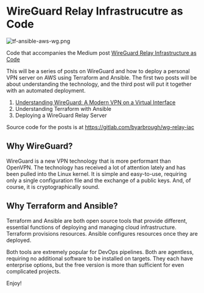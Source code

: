 # WireGuard Relay Infrastrucutre as Code
![tf-ansible-aws-wg.png](https://miro.medium.com/max/1380/1*jCOdj0x2_yahD_T-cRpjvg.png)

Code that accompanies the Medium post [WireGuard Relay Infrastructure as Code](https://medium.com/@yarbrough.b/wireguard-relay-infrastructure-as-code-b337b77af9d5)

This will be a series of posts on WireGuard and how to deploy a personal VPN server on AWS using Terraform and Ansible. The first two posts will be about understanding the technology, and the third post will put it together with an automated deployment.

1. [Understanding WireGuard: A Modern VPN on a Virtual Interface](https://medium.com/@yarbrough.b/understanding-wireguard-2d8d9af987eb)
2. Understanding Terraform with Ansible
3. Deploying a WireGuard Relay Server

Source code for the posts is at https://gitlab.com/byarbrough/wg-relay-iac


## Why WireGuard?

WireGuard is a new VPN technology that is more performant than OpenVPN. The technology has received a lot of attention lately and has been pulled into the Linux kernel. It is simple and easy-to-use, requiring only a single configuration file and the exchange of a public keys. And, of course, it is cryptographically sound.

## Why Terraform and Ansible?

Terraform and Ansible are both open source tools that provide different, essential functions of deploying and managing cloud infrastructure. Terraform provisions resources. Ansible configures resources once they are deployed.

Both tools are extremely popular for DevOps pipelines. Both are agentless, requiring no additional software to be installed on targets. They each have enterprise options, but the free version is more than sufficient for even complicated projects.

Enjoy!
